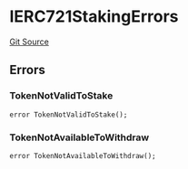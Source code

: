 # IERC721StakingErrors
[Git Source](https://github.com/thrackle-io/tron/blob/7030db34eb7187742ede73deed40ef4d7dddaa1b/src/common/IErrors.sol)


## Errors
### TokenNotValidToStake

```solidity
error TokenNotValidToStake();
```

### TokenNotAvailableToWithdraw

```solidity
error TokenNotAvailableToWithdraw();
```

